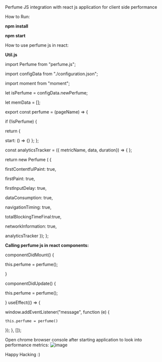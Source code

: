 Perfume JS integration with react js application for client side performance

How to Run:

**npm install**

**npm start**

How to use perfume js in react:

**Util.js**

import Perfume from "perfume.js";

import configData from "./configuration.json";

import moment from "moment";

let isPerfume = configData.newPerfume;

let memData = [];

export const perfume = (pageName) => {

if (!isPerfume) {

return 
{
  
  start: () => {}
};
};

const analyticsTracker = ({ metricName, data, duration}) => {
};

return new Perfume ( {

firstContentfulPaint: true,

firstPaint: true,

firstInputDelay: true,  

dataConsumption: true,

navigationTiming: true,

totalBlockingTimeFinal:true,

networkInformation: true,

 analyticsTracker
}); };


**Calling perfume js in react components:**

componentDidMount() {

this.perfume = perfume();

}

componentDidUpdate() {

this.perfume = perfume();

}
useEffect(() => {

window.addEventListener("message", function (e) {

    this.perfume = perfume()
    
});
}, []);

Open chrome browser console after starting application to look into performance metrics: 
![image](https://user-images.githubusercontent.com/23724530/148425867-93647191-9b16-4c15-8ab1-a9a1eea77f5a.png)


Happy Hacking :)

